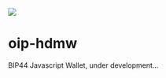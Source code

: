 ![](https://travis-ci.org/oipwg/oip-hdmw.svg?branch=master)
# oip-hdmw
BIP44 Javascript Wallet, under development...